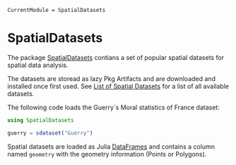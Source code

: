 ```@meta
CurrentModule = SpatialDatasets
```

# SpatialDatasets

The package [SpatialDatasets](https://github.com/javierbarbero/SpatialDatasets.jl) contians a set of popular spatial datasets for spatial data analysis.

The datasets are storead as lazy Pkg Artifacts and are downloaded and installed once first used. See [List of Spatial Datasets](@ref) for a list of all available datasets.

The following code loads the Guerry´s Moral statistics of France dataset:
```julia
using SpatialDatasets

guerry = sdataset("Guerry")
```
Spatial datasets are loaded as Julia [DataFrames](https://dataframes.juliadata.org/stable/) and contains a column named `geometry` with the geometry information (Points or Polygons).  

